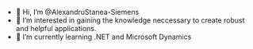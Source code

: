 - 👋 Hi, I’m @AlexandruStanea-Siemens
- 👀 I’m interested in gaining the knowledge neccessary to create robust and helpful applications.
- 🌱 I’m currently learning .NET and Microsoft Dynamics


<!---
AlexandruStanea-Siemens/AlexandruStanea-Siemens is a ✨ special ✨ repository because its `README.md` (this file) appears on your GitHub profile.
You can click the Preview link to take a look at your changes.
--->
